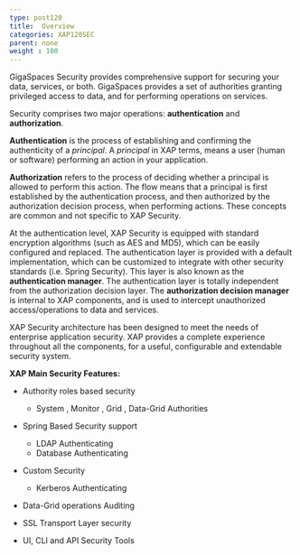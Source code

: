 ```yaml
---
type: post120
title:  Overview
categories: XAP120SEC
parent: none
weight : 100
---
```




GigaSpaces Security provides comprehensive support for securing your data, services, or both. GigaSpaces provides a set of authorities granting privileged access to data, and for performing operations on services.



Security comprises two major operations: **authentication** and **authorization**.

**Authentication** is the process of establishing and confirming the authenticity of a _principal_. A _principal_ in XAP terms, means a user (human or software) performing an action in your application.

**Authorization** refers to the process of deciding whether a principal is allowed to perform this action. The flow means that a principal is first established by the authentication process, and then authorized by the authorization decision process, when performing actions. These concepts are common and not specific to XAP Security.

At the authentication level, XAP Security is equipped with standard encryption algorithms (such as AES and MD5), which can be easily configured and replaced. The authentication layer is provided with a default implementation, which can be customized to integrate with other security standards (i.e. Spring Security). This layer is also known as the **authentication manager**.
The authentication layer is totally independent from the authorization decision layer. The **authorization decision manager** is internal to XAP components, and is used to intercept unauthorized access/operations to data and services.

XAP Security architecture has been designed to meet the needs of enterprise application security. XAP provides a complete experience throughout all the components, for a useful, configurable and extendable security system.

**XAP Main Security Features:**

- Authority roles based security
    - System , Monitor , Grid , Data-Grid Authorities

- Spring Based Security support
    - LDAP Authenticating
    - Database Authenticating

- Custom Security
    - Kerberos Authenticating

- Data-Grid operations Auditing

- SSL Transport Layer security

- UI, CLI and API Security Tools




